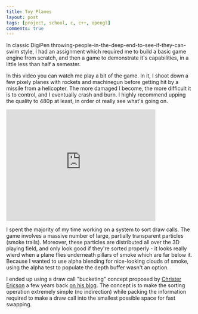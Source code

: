 ```yaml
---
title: Toy Planes
layout: post
tags: [project, school, c, c++, opengl]
comments: true
---
```


In classic DigiPen throwing-people-in-the-deep-end-to-see-if-they-can-swim style, I had an assignment which required me to build a basic game engine from scratch, and then a game to demonstrate it's capabilities, in a little less than half a semester.

In this video you can watch me play a bit of the game. In it, I shoot down a few pixely planes with rockets and machinegun before getting hit by a missile from a helicopter. The more damaged I become, the more difficult it is to control, and I eventually crash and burn. I highly recommend upping the quality to 480p at least, in order ot really see what's going on.

<iframe width="400" height="300" src="https://www.youtube.com/embed/aA3th1K6wno" frameborder="0" allowfullscreen></iframe>

I spent the majority of my time working on a system to sort draw calls. The game involves a massive number of large, partially transparent particles (smoke trails). Moreover, these particles are distributed all over the 3D playing field, and only look good if they're sorted properly - it looks really wierd when a plane flies underneath pillars of smoke which are far below it. Because I wanted to use alpha blending for nice-looking clouds of smoke, using the alpha test to populate the depth buffer wasn't an option.

I ended up using a draw call "bucketing" concept proposed by [Christer Ericson](http://realtimecollisiondetection.net/blog/?page_id=2) a few years back [on his blog](http://realtimecollisiondetection.net/blog/?p=86). The concept is to make the sorting operation extremely simple (no indirection) while packing the information required to make a draw call into the smallest possible space for fast swapping.
